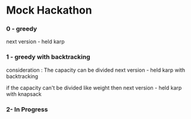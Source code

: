 <h1>Mock Hackathon</h1>

<h3>0 - greedy</h3>
next version - held karp

<h3>1 - greedy with backtracking</h3> 
consideration : The capacity can be divided
next version - held karp with backtracking

if the capacity can't be divided like weight then
next version - held karp with knapsack

<h3>2- In Progress</h3>
